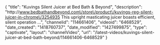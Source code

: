 {
    "title": "Kuvings Silent Juicer at Bed Bath & Beyond",
    "description": "http:\/\/www.bedbathandbeyond.com\/store\/product\/kuvings-reg-silent-juicer-in-chrome\/3254935 This upright masticating juicer boasts efficient, silent operation ...",
    "channelid": "114661406",
    "videoid": "6468529",
    "date_created": "1418760737",
    "date_modified": "1427499875",
    "type": "captivate",
    "layout": "channelVideo",
    "url": "\/latest-videos\/kuvings-silent-juicer-at-bed-bath-beyond\/114661406-6468529"
}